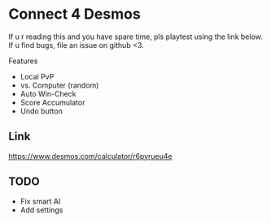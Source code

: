 # Connect 4 Desmos

If u r reading this and you have spare time, pls playtest using the link below.
If u find bugs, file an issue on github <3.

Features
 * Local PvP
 * vs. Computer (random)
 * Auto Win-Check
 * Score Accumulator
 * Undo button

## Link

https://www.desmos.com/calculator/r6pyrueu4e

## TODO

* Fix smart AI
* Add settings

